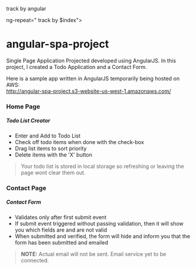track by angular

ng-repeat=" track by $index">

# angular-spa-project
Single Page Application Projected developed using AngularJS. In this project, I created a Todo Application and a Contact Form.


Here is a sample app written in AngularJS temporarily being hosted on AWS:  
<a href="http://angular-spa-project.s3-website-us-west-1.amazonaws.com/" target="_blank">http://angular-spa-project.s3-website-us-west-1.amazonaws.com/</a> 

### Home Page
##### Todo List Creator
- Enter and Add to Todo List
- Check off todo items when done with the check-box
- Drag list items to sort priority
- Delete items with the 'X' button   

> Your todo list is stored in local storage so refreshing or leaving the page wont clear them out. 


### Contact Page
##### Contact Form
- Validates only after first submit event
- If submit event triggered without passing validation, then it will show you which fields are and are not valid
- When submitted and verified, the form will hide and inform you that the form has been submitted and emailed

> **NOTE:** Actual email will not be sent. Email service yet to be connected. 

